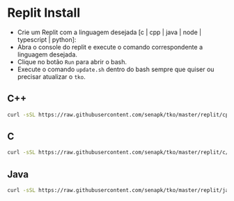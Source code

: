 # Replit Install

- Crie um Replit com a linguagem desejada [c | cpp | java | node | typescript | python]:
- Abra o console do replit e execute o comando correspondente a linguagem desejada.
- Clique no botão `Run` para abrir o bash.
- Execute o comando `update.sh` dentro do bash sempre que quiser ou precisar atualizar o `tko`.


## C++

```bash
curl -sSL https://raw.githubusercontent.com/senapk/tko/master/replit/cpp/update.sh | bash
```

## C

```bash
curl -sSL https://raw.githubusercontent.com/senapk/tko/master/replit/c/update.sh | bash
```

## Java

```bash
curl -sSL https://raw.githubusercontent.com/senapk/tko/master/replit/java/update.sh | bash
```


